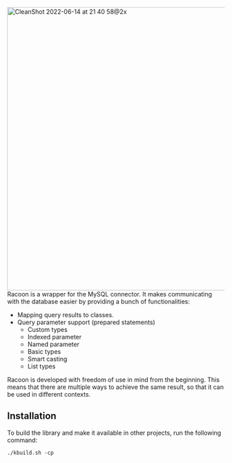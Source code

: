 <img width="656" alt="CleanShot 2022-06-14 at 21 40 58@2x" src="https://user-images.githubusercontent.com/87706822/173674995-e9edc956-33e7-44ce-a205-5bafbd253887.png">
Racoon is a wrapper for the MySQL connector.
It makes communicating with the database easier by providing a bunch of functionalities:

- Mapping query results to classes.
- Query parameter support (prepared statements)
  - Custom types
  - Indexed parameter
  - Named parameter
  - Basic types
  - Smart casting
  - List types

Racoon is developed with freedom of use in mind from the beginning.
This means that there are multiple ways to achieve the same result, so that it can be used in different contexts.
## Installation

To build the library and make it available in other projects, run the following command:

```
./kbuild.sh -cp
```

